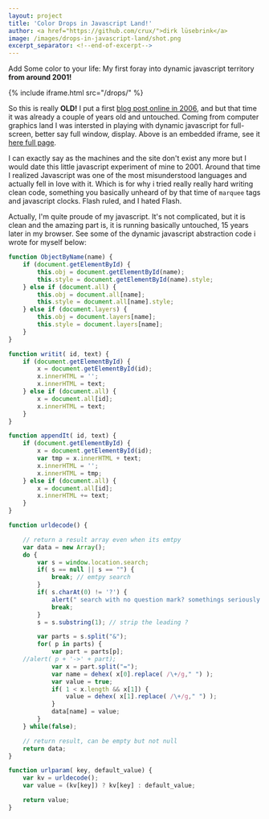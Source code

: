 ```yaml
---
layout: project
title: 'Color Drops in Javascript Land!'
author: <a href="https://github.com/crux/">dirk lüsebrink</a>
image: /images/drops-in-javascript-land/shot.png
excerpt_separator: <!--end-of-excerpt-->
---
```

Add Some color to your life: My first foray into dynamic javascript territory **from around 2001!**

{% include iframe.html src="/drops/" %}

<!--end-of-excerpt-->
So this is really **OLD!** I put a first [blog post online in 2006], and but
that time it was already a couple of years old and untouched. Coming from
computer graphics land I was intersted in playing with dynamic javascript for
full-screen, better say full window, display. Above is an embedded iframe, see
it [here full page].

I can exactly say as the machines and the site don't exist any more but I would
date this little javascript experiment of mine to 2001. Around that time I
realized Javascript was one of the most misunderstood languages and actually
fell in love with it. Which is for why i tried really really hard writing clean
code, something you basically unheard of by that time of `marquee` tags and
javascript clocks. Flash ruled, and I hated Flash.


[here full page]: /drops
[blog post online in 2006]: /dropjes

Actually, I'm quite proude of my javascript. It's not complicated, but it is
clean and the amazing part is, it is running basically untouched, 15 years
later in my browser. See some of the dynamic javascript abstraction code i
wrote for myself below:

```js
function ObjectByName(name) {
    if (document.getElementById) {
        this.obj = document.getElementById(name);
        this.style = document.getElementById(name).style;
    } else if (document.all) {
        this.obj = document.all[name];
        this.style = document.all[name].style;
    } else if (document.layers) {
        this.obj = document.layers[name];
        this.style = document.layers[name];
    }
}

function writit( id, text) {
    if (document.getElementById) {
        x = document.getElementById(id);
        x.innerHTML = '';
        x.innerHTML = text;
    } else if (document.all) {
        x = document.all[id];
        x.innerHTML = text;
    }
}

function appendIt( id, text) {
    if (document.getElementById) {
        x = document.getElementById(id);
        var tmp = x.innerHTML + text;
        x.innerHTML = '';
        x.innerHTML = tmp;
    } else if (document.all) {
        x = document.all[id];
        x.innerHTML += text;
    }
}

function urldecode() {

    // return a result array even when its emtpy
    var data = new Array();
    do {
        var s = window.location.search;
        if( s == null || s == "") {
            break; // emtpy search 
        }
        if( s.charAt(0) != '?') {
            alert(" search with no question mark? somethings seriously wrong here");
            break;
        }
        s = s.substring(1); // strip the leading ?

        var parts = s.split("&");
        for( p in parts) { 
            var part = parts[p];
    //alert( p + '->' + part);
            var x = part.split("=");
            var name = dehex( x[0].replace( /\+/g," ") );
            var value = true;
            if( 1 < x.length && x[1]) {
                value = dehex( x[1].replace( /\+/g," ") );
            }
            data[name] = value;
        } 
    } while(false);

    // return result, can be empty but not null
    return data;
}

function urlparam( key, default_value) {
    var kv = urldecode();
    var value = (kv[key]) ? kv[key] : default_value;

    return value;
}
```
